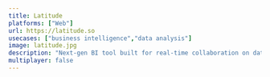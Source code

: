 ```yaml
---
title: Latitude
platforms: ["Web"]
url: https://latitude.so
usecases: ["business intelligence","data analysis"]
image: latitude.jpg
description: "Next-gen BI tool built for real-time collaboration on data analysis and exploration"
multiplayer: false
---
```

